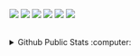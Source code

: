 
![](https://img.shields.io/badge/Python-informational?style=flat&logo=python&logoColor=white&color=6aa6f8)
![](https://img.shields.io/badge/Ruby-informational?style=flat&logo=ruby&logoColor=white&color=6aa6f8)
![](https://img.shields.io/badge/C_Sharp-informational?style=flat&logo=c&logoColor=white&color=6aa6f8)
![](https://img.shields.io/badge/Bash-informational?style=flat&logo=gnu-bash&logoColor=white&color=6aa6f8)
![](https://img.shields.io/badge/Kotlin-informational?style=flat&logo=Kotlin&logoColor=white&color=6aa6f8)
![](https://img.shields.io/badge/JavaScript-informational?style=flat&logo=javascript&logoColor=white&color=6aa6f8)

<br>
<details>
  <summary>Github Public Stats :computer:</summary>
<a href="https://github.com/LexxFade?tab=repositories">
  <img align="center" src="https://github-readme-stats.vercel.app/api?username=LexxFade&show_icons=true&line_height=33&count_private=true&title_color=EC5061&text_color=FBDCDF&icon_color=E89F9A&bg_color=0D1117" alt="Sasha's GitHub Stats" />
</a>
<a href="https://github.com/LexxFade?tab=repositories">
  <img align="center" src="https://github-readme-stats.vercel.app/api/top-langs/?username=LexxFade&hide=scheme&count_private=true&title_color=EC5061&text_color=FBDCDF&icon_color=E89F9A&bg_color=0D1117" />
</a>
  
![Profile Views](https://komarev.com/ghpvc/?username=LexxFade)
  ----
</details>
